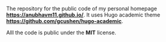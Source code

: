 The repository for the public code of my personal homepage **https://anubhavm11.github.io/**. It uses Hugo academic theme **https://github.com/gcushen/hugo-academic**.

Alll the code is public under the **MIT** license.
